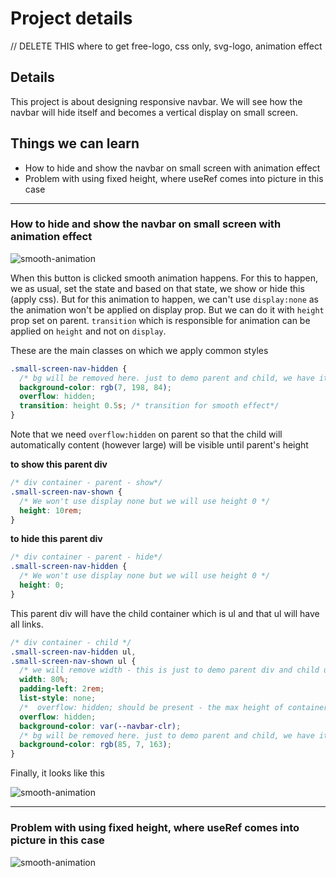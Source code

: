 # Project details

// DELETE THIS
where to get free-logo, css only, svg-logo, animation effect

## Details

This project is about designing responsive navbar. We will see how the navbar will hide itself and becomes a vertical display on small screen.

## Things we can learn

- How to hide and show the navbar on small screen with animation effect
- Problem with using fixed height, where useRef comes into picture in this case

---

### How to hide and show the navbar on small screen with animation effect

![smooth-animation](./readmeImages/smooth-animation.png)

When this button is clicked smooth animation happens. For this to happen, we as usual, set the state and based on that state, we show or hide this (apply css). But for this animation to happen, we can't use `display:none` as the animation won't be applied on display prop. But we can do it with `height` prop set on parent. `transition` which is responsible for animation can be applied on `height` and not on `display`.

These are the main classes on which we apply common styles

```css
.small-screen-nav-hidden {
  /* bg will be removed here. just to demo parent and child, we have it here */
  background-color: rgb(7, 198, 84);
  overflow: hidden;
  transition: height 0.5s; /* transition for smooth effect*/
}
```

Note that we need `overflow:hidden` on parent so that the child will automatically content (however large) will be visible until parent's height

**to show this parent div**

```css
/* div container - parent - show*/
.small-screen-nav-shown {
  /* We won't use display none but we will use height 0 */
  height: 10rem;
}
```

**to hide this parent div**

```css
/* div container - parent - hide*/
.small-screen-nav-hidden {
  /* We won't use display none but we will use height 0 */
  height: 0;
}
```

This parent div will have the child container which is ul and that ul will have all links.

```css
/* div container - child */
.small-screen-nav-hidden ul,
.small-screen-nav-shown ul {
  /* we will remove width - this is just to demo parent div and child ul. If this is removed, parent div will not be visible which is green color */
  width: 80%;
  padding-left: 2rem;
  list-style: none;
  /*  overflow: hidden; should be present - the max height of container is shown until the items are present. Content is only shown unitl height of this or parent container  */
  overflow: hidden;
  background-color: var(--navbar-clr);
  /* bg will be removed here. just to demo parent and child, we have it here */
  background-color: rgb(85, 7, 163);
}
```

Finally, it looks like this

![smooth-animation](./readmeImages/withoutUseRef.png)

---

### Problem with using fixed height, where useRef comes into picture in this case

![smooth-animation](./readmeImages/diagram.png)
